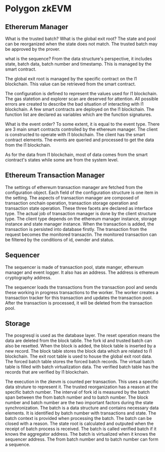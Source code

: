# Polygon zkEVM

## Ethererum Manager

What is the trusted batch? What is the global exit root? The state and pool can be reorganized when the state does not match. The trusted batch may be approved by the prover. 

what is the sequence? From the data structure's perspective, it includes state, batch data, batch number and timestamp. This is managed by the smart contract.

The global exit root is managed by the specific contract on the l1 blockchain. This value can be retrieved from the smart contract. 

The configuration is defined to represent the values used for l1 blockchain. The gas statetion and explorer scan are deserved for attention. All possible errors are created to describe the bad situation of interacting with l1 blockchain. A few smart contracts are deployed on the l1 blockchain. The function list are declared as variables which are the function signatures. 

What is the event order? To some extent, it is equal to the event type. There are 3 main smart contracts controlled by the ethereum manager. The client is constructed to operate with l1 blockchain. The client has the smart contract elements. The events are queried and processed to get the data from the l1 blockchain. 

As for the data from l1 blockchain, most of data comes from the smart ciontract's states while some are from the system level. 

## Ethereum Transaction Manager

The settings of ethereum transaction manager are fetched from the configuration object. Each field of the configuration structure is one item in the setting. The aspects of transaction manager are composed of transaction onchain operation, transaction storage operation and transaction state operation. These three facets are declared as interface type. The actual job of transaction manager is done by the client structure type. The client type depends on the ethereum manager instance, storage instance and state manager instance. When the transaction is added, the transaction is persisted into database firstly. The transaction from the request becomes the monitored transactin. The monitored transaction can be filtered by the conditions of id, ownder and status. 

## Sequencer

The sequencer is made of transaction pool, state manger, ethereum manager and event logger. It also has an address. The address is ethereum cryptography address. 

The sequencer loads the transactions from the transaction pool and sends these working in progress transactions to the worker. The worker creates a transaction tracker for this transaction and updates the transaction pool. After the transaction is processed, it will be deleted from the transaction pool. 

## Storage

The posgresql is used as the database layer. The reset operation means the data are deleted from the block tablle. The fork id and trusted batch can also be resetted. When the block is added, the block table is inserted by a new record. The block table stores the block data which are related to l1 blockchain. The exit root table is used to house the global exit root data. The forced batch table stores the forced batch records. The virtual batch table is filled with batch virtualization data. The verified batch table has the records that are verified by l1 blockchain. 

The execution in the zkevm is counted per transaction. This uses a specific data struture to represent it. The trusted reorganization has a reason at the specific batch number. The interval of fork id is measured by the batch span between the from batch number and to batch number. The block number and batch number are the two important factors during the state synchronization. The batch is a data structure and contains necessary data elements. It is identified by batch number with transactions and state. The batch context is provided when processing the batch. The batch can be closed with a reason. The state root is calculated and outputed when the receipt of batch process is received. The batch is called verified batch if it knows the aggregator address. The batch is virtualized when it knows the sequencer address. The from batch number and to batch number can form a sequence. 
